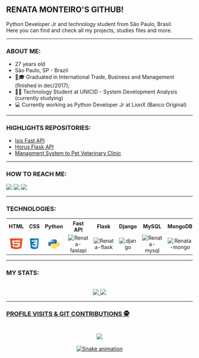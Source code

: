 ## RENATA MONTEIRO'S GITHUB!
Python Developer Jr and technology student from São Paulo, Brasil.<br>
Here you can find and check all my projects, studies files and more.
<br>
<hr>

### ABOUT ME:

- 27 years old<br>
- São Paulo, SP - Brazil <br>
- 📜🎓 Graduated in International Trade, Business and Management (finished in dec/2017);<br> 
- 🧑‍🎓 Technology Student at UNICID - System Development Analysis (currently studying)<br> 
- 💻 Currently working as Python Developer Jr at LionX (Banco Original)<br> 

<hr>

### HIGHLIGHTS REPOSITORIES:

<!-- REPO-POST-LIST:START -->
- [Isis Fast API](https://github.com/renatamoon/isis_api)
- [Horus Flask API](https://github.com/renatamoon/horus_api)
- [Managment System to Pet Veterinary Clinic](https://github.com/renatamoon/Clinica_Pet_gerenciamento_Django.git)
<!-- REPO-POST-LIST:END -->
<hr>

### HOW TO REACH ME:

  <a href = "mailto:r.cardoso.monteiro1@gmail.com"><img src="https://img.shields.io/badge/-Gmail-%23333?style=for-the-badge&logo=gmail&logoColor=white" target="_blank"></a>
  <a href = "mailto:r_cardosomonteiro@hotmail.com"><img src="https://img.shields.io/badge/Microsoft_Outlook-0078D4?style=for-the-badge&logo=microsoft-outlook&logoColor=white>" target="_blank"></a>
  <a href="https://www.linkedin.com/in/renata-monteiro-095b59101/" target="_blank"><img src="https://img.shields.io/badge/-LinkedIn-%230077B5?style=for-the-badge&logo=linkedin&logoColor=white" target="_blank"></a>

<hr>

### TECHNOLOGIES:

<table style="text-align: center">        
    <tr>
          <th>HTML</th>
          <th>CSS</th>
          <th>Python</th>
          <th>Fast API</th>
          <th>Flask</th>
          <th>Django</th> 
          <th>MySQL</th>
          <th>MongoDB</th>
   </tr>
   <tr>    
        <td><img align="center" alt="Renata-HTML" height="30" width="40" src="https://raw.githubusercontent.com/devicons/devicon/master/icons/html5/html5-original.svg"></td>
        <td><img align="center" alt="Renata-CSS" height="30" width="40" src="https://raw.githubusercontent.com/devicons/devicon/master/icons/css3/css3-original.svg"></td>
        <td><img align="center" alt="Renata-Python" height="30" width="40" src="https://raw.githubusercontent.com/devicons/devicon/master/icons/python/python-original.svg"></td>     
        <td><img align="center" alt="Renata-fastapi" src="https://img.shields.io/badge/FastAPI-005571?style=for-the-badge&logo=fastapi"></td>
        <td><img align="center" alt="Renata-flask" src="https://img.shields.io/badge/flask-%23000.svg?style=for-the-badge&logo=flask&logoColor=white"></td>
        <td><img align="center" alt="django" src="https://img.shields.io/badge/Django-092E20?style=for-the-badge&logo=django&logoColor=green"></td>       
        <td><img align="center" alt="Renata-mysql" src="https://img.shields.io/badge/MySQL-005C84?style=for-the-badge&logo=mysql&logoColor=white"></td>   
        <td><img align="center" alt="Renata-mongo" src="https://img.shields.io/badge/MongoDB-%234ea94b.svg?style=for-the-badge&logo=mongodb&logoColor=white"></td>
  </tr>
</table>

<hr>

### MY STATS: <br>
<section>  
        <br>
      <div align="center">
        <a href="https://github.com/renatamoon">
        <img height="180em" src="https://github-readme-stats.vercel.app/api?username=renatamoon&show_icons=true&theme=calm&include_all_commits=false&count_private=true"/>
        <img height="180em" src="https://github-readme-stats.vercel.app/api/top-langs/?username=renatamoon&layout=compact&langs_count=7&theme=kacho_ga"/>
      </div>  
</section>
  <hr>  
  
### PROFILE VISITS & GIT CONTRIBUTIONS :detective: <br><br>
 <p align="center"> 
   <img alingn="center" src="https://profile-counter.glitch.me/renatamoon/count.svg" />
 </p>   
<div align="center">  
 
  ![Snake animation](https://github.com/renatamoon/renatamoon/blob/output/github-contribution-grid-snake.svg)
 
</div>  
